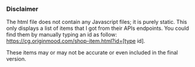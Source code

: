 ### Disclaimer

The html file does not contain any Javascript files; it is purely static. This only displays a list of items that I got from their APIs endpoints. You could find them by manually typing an id as follow: https://cg.originmood.com/shop-item.html?id=[type id]. 

These items may or may not be accurate or even included in the final version. 
